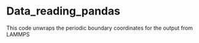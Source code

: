 # Data_reading_pandas
This code unwraps the periodic boundary coordinates for the output from LAMMPS
